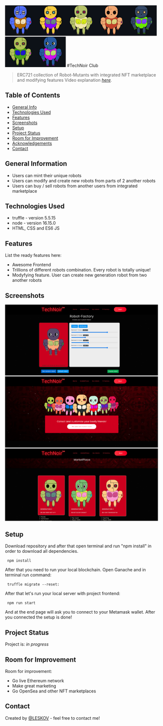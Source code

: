<img src="/helpers/READMEpng/2.png" alt="2" width="100" height="100" /><img src="/helpers/READMEpng/4.png" alt="4" width="100" height="100" /><img src="/helpers/READMEpng/1.png" alt="1" width="100" height="100" /><img src="/helpers/READMEpng/3.png" alt="3" width="100" height="100" /><img src="/helpers/READMEpng/5.png" alt="5" width="100" height="100" /><img src="/helpers/READMEpng/6.png" alt="6" width="100" height="100" /><img src="/helpers/READMEpng/7.png" alt="7" width="100" height="100" />
#TechNoir Club
> ERC721 collection of Robot-Mutants with integrated  NFT marketplace and modifying features
> Video explanation [_here_](https://drive.google.com/file/d/1JPvMUQxbuEBp40pdK7pxdyd1Wr5WGBuu/view?usp=sharing). 

## Table of Contents
* [General Info](#general-information)
* [Technologies Used](#technologies-used)
* [Features](#features)
* [Screenshots](#screenshots)
* [Setup](#setup)
* [Project Status](#project-status)
* [Room for Improvement](#room-for-improvement)
* [Acknowledgements](#acknowledgements)
* [Contact](#contact)


## General Information
- Users can mint their unique robots 
- Users can modify and create new robots from parts of 2 another robots 
- Users can buy / sell robots from another users from integrated marketplace


## Technologies Used
- truffle - version 5.5.15
- node - version 16.15.0
- HTML, CSS and ES6 JS


## Features
List the ready features here:
- Awesome Frontend
- Trillions of different robots combination. Every robot is totally unique!
- Modyfying feature. User can create new generation robot from two another robots


## Screenshots
![Example screenshot](./helpers/READMEpng/Screenshot.png)
![Example screenshot](./helpers/READMEpng/Screenshot1.png)
![Example screenshot](./helpers/READMEpng/Screenshot3.png)


## Setup
Download repository and after that open terminal and run "npm install" in order to download all dependencies.
```
 npm install
```
After that you need to run your local blockchain. Open Ganache and in terminal run command:
```
 truffle migrate --reset:
```
After that let's run your local server with project frontend:
```
 npm run start
```
And at the end page will ask you to connect to your Metamask wallet. After you connected the setup is done!


## Project Status
Project is: _in progress_ 

## Room for Improvement

Room for improvement:
- Go live Ethereum network
- Make great marketing
- Go OpenSea and other NFT marketplaces


## Contact
Created by [@LESKOV](https://www.linkedin.com/in/ivan-lieskov-4b5664189/) - feel free to contact me!
